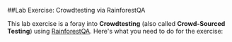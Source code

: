 ##Lab Exercise: Crowdtesting via RainforestQA

This lab exercise is a foray into **Crowdtesting** (also called **Crowd-Sourced Testing**) using [RainforestQA](https://www.rainforestqa.com/). Here's what you need to do for the exercise:
